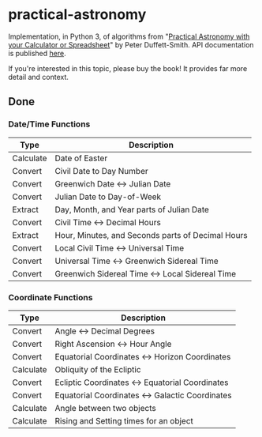 # practical-astronomy

Implementation, in Python 3, of algorithms from "[Practical Astronomy with your Calculator or Spreadsheet](https://www.amazon.com/Practical-Astronomy-your-Calculator-Spreadsheet/dp/1108436072)" by Peter Duffett-Smith.  API documentation is published [here](https://jfcarr-astronomy.github.io/practical-astronomy/).

If you're interested in this topic, please buy the book!  It provides far more detail and context.

## Done

### Date/Time Functions

Type | Description
-----|------------
Calculate | Date of Easter
Convert | Civil Date to Day Number
Convert | Greenwich Date <-> Julian Date
Convert | Julian Date to Day-of-Week
Extract | Day, Month, and Year parts of Julian Date
Convert | Civil Time <-> Decimal Hours
Extract | Hour, Minutes, and Seconds parts of Decimal Hours
Convert | Local Civil Time <-> Universal Time
Convert | Universal Time <-> Greenwich Sidereal Time
Convert | Greenwich Sidereal Time <-> Local Sidereal Time

### Coordinate Functions

Type | Description
-----|------------
Convert | Angle <-> Decimal Degrees
Convert | Right Ascension <-> Hour Angle
Convert | Equatorial Coordinates <-> Horizon Coordinates
Calculate | Obliquity of the Ecliptic
Convert | Ecliptic Coordinates <-> Equatorial Coordinates
Convert | Equatorial Coordinates <-> Galactic Coordinates
Calculate | Angle between two objects
Calculate | Rising and Setting times for an object
